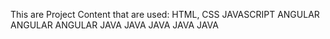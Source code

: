 This are Project Content that are used:
HTML, CSS
JAVASCRIPT
ANGULAR
ANGULAR
ANGULAR
JAVA
JAVA
JAVA
JAVA
JAVA

